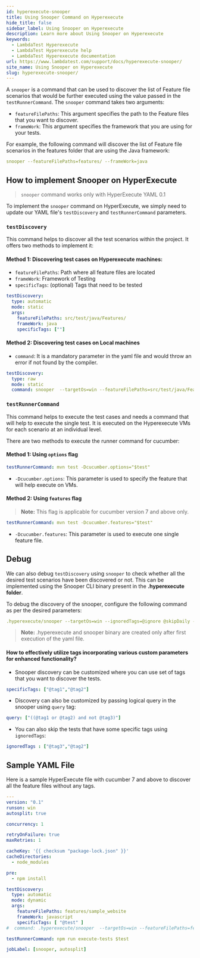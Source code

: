 ```yaml
---
id: hyperexecute-snooper
title: Using Snooper Command on Hyperexecute
hide_title: false
sidebar_label: Using Snooper on Hyperexecute
description: Learn more about Using Snooper on Hyperexecute
keywords:
  - LambdaTest Hyperexecute
  - LambdaTest Hyperexecute help
  - LambdaTest Hyperexecute documentation
url: https://www.lambdatest.com/support/docs/hyperexecute-snooper/
site_name: Using Snooper on Hyperexecute
slug: hyperexecute-snooper/
---
```


<script type="application/ld+json"
      dangerouslySetInnerHTML={{ __html: JSON.stringify({
       "@context": "https://schema.org",
        "@type": "BreadcrumbList",
        "itemListElement": [{
          "@type": "ListItem",
          "position": 1,
          "name": "Home",
          "item": "https://www.lambdatest.com"
        },{
          "@type": "ListItem",
          "position": 2,
          "name": "Support",
          "item": "https://www.lambdatest.com/support/docs/"
        },{
          "@type": "ListItem",
          "position": 3,
          "name": "Using Snooper on Hyperexecute",
          "item": "https://www.lambdatest.com/support/docs/hyperexecute-snooper"
        }]
      })
    }}
></script>
A `snooper` is a command that can be used to discover the list of Feature file scenarios that would be further executed using the value passed in the `testRunnerCommand`. The `snooper` command takes two arguments:

- `featureFilePaths`: This argument specifies the path to the Feature files that you want to discover.
- `frameWork`: This argument specifies the framework that you are using for your tests.

For example, the following command will discover the list of Feature file scenarios in the features folder that are using the Java framework:

```yaml
snooper --featureFilePaths=features/ --frameWork=java
```

## How to implement Snooper on HyperExecute

> `snooper` command works only with HyperExecute YAML 0.1

To implement the `snooper` command on HyperExecute, we simply need to update our YAML file's `testDiscovery` and `testRunnerCommand` parameters.

### `testDiscovery`
This command helps to discover all the test scenarios within the project. It offers two methods to implement it:

#### Method 1: Discovering test cases on Hyperexecute machines:

- `featureFilePaths`: Path where all feature files are located
- `frameWork`: Framework of Testing
- `specificTags`: (optional) Tags that need to be tested

```yaml
testDiscovery:
  type: automatic
  mode: static
  args:
    featureFilePaths: src/test/java/Features/
    frameWork: java
    specificTags: [""]
```

#### Method 2: Discovering test cases on Local machines

- `command`: It is a mandatory parameter in the yaml file and would throw an error if not found by the compiler.

```yaml
testDiscovery: 
  type: raw 
  mode: static
  command: snooper  --targetOs=win --featureFilePaths=src/test/java/Features/ --frameWork=java --specificTags=@tag1,@tag2
```

### `testRunnerCommand`

This command helps to execute the test cases and needs a command that will help to execute the single test. It is executed on the Hyperexecute VMs for each scenario at an individual level.

There are two methods to execute the runner command for cucumber:

#### Method 1: Using `options` flag

```yaml
testRunnerCommand: mvn test -Dcucumber.options="$test"
```

- `-Dcucumber.options`: This parameter is used to specify the feature that will help execute on VMs.

#### Method 2: Using `features` flag

> **Note:** This flag is applicable for cucumber version 7 and above only.

```yaml
testRunnerCommand: mvn test -Dcucumber.features="$test"
```

- `-Dcucumber.features`: This parameter is used to execute one single feature file.

## Debug

We can also debug `testDiscovery` using `snooper` to check whether all the desired test scenarios have been discovered or not. This can be implemented using the Snooper CLI binary present in the **.hyperexecute folder**.

To debug the discovery of the snooper, configure the following command as per the desired parameters:

```yaml
.hyperexecute/snooper --targetOs=win --ignoredTags=@ignore @skipDaily --featureFilePaths=src/test/java/Features --frameWork=java | sed 's/:.*//' | uniq
```

> **Note:** .hyperexecute and snooper binary are created only after first execution of the yaml file.

#### How to effectively utilize tags incorporating various custom parameters for enhanced functionality?

- Snooper discovery can be customized where you can use set of tags that you want to discover the tests.

```yaml
specificTags: ["@tag1","@tag2"]
```

- Discovery can also be customized by passing logical query in the snooper using `query` tag:

```yaml
query: ["((@tag1 or @tag2) and not @tag3)"]
```  

- You can also skip the tests that have some specific tags using `ignoredTags`:

```yaml
ignoredTags : ["@tag3","@tag2"]
```

## Sample YAML File
Here is a sample HyperExecute file with cucumber 7 and above to discover all the feature files without any tags.

```yaml
---
version: "0.1"
runson: win
autosplit: true

concurrency: 1

retryOnFailure: true
maxRetries: 1

cacheKey: '{{ checksum "package-lock.json" }}'
cacheDirectories:
  - node_modules

pre:
  - npm install

testDiscovery:
  type: automatic
  mode: dynamic
  args:
    featureFilePaths: features/sample_website
    frameWork: javascript
    specificTags: [ "@test" ]
#  command: .hyperexecute/snooper  --targetOs=win --featureFilePaths=features/onepass_website --frameWork=javascript --specificTags=@test | sed 's/:.*//' | uniq

testRunnerCommand: npm run execute-tests $test

jobLabel: [snooper, autosplit]
```